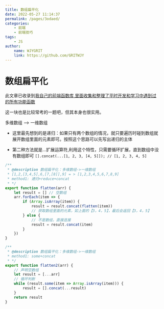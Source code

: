 ```yaml
---
title: 数组扁平化
date: 2022-05-27 11:14:37
permalink: /pages/3odaed/
categories:
    - 前端
    - 前端技巧
tags:
    - JS
author:
    name: WJYGRIT
    link: https://github.com/GRITWJY
---
```


# 数组扁平化

此文章已收录到[我自己的前端函数库,里面收集和整理了平时开发和学习中遇到过的所有功能函数](https://github.com/GRITWJY/wjyFrontSkill)


这一块也是比较常考的一题吧，但其本身也很实用。

多维数组  ——>  一维数组

- 这里最先想到的是递归：如果只有两个数组的情况，就只要遍历时碰到数组就展开数组里面的元素即可。按照这个思路可以先写出递归的主体

- 第二种方法就是...扩展运算符,利用这个特性，只需要循环扩展，直到数组中没有数组即可
  `[].concat(...[1, 2, 3, [4, 5]]); // [1, 2, 3, 4, 5]`



```javascript
/**
 * @description 数组扁平化：多维数组->一维数组
 * [1,2,[3,4,5],6,[7,[8]],9] = > [1,2,3,4,5,6,7,8,9]
 * method1: 递归+reduce+concat
 * */
export function flatten(arr) {
	let result = [] // 空数组
	arr.forEach(item => {
		if (Array.isArray(item)) {
			result = result.concat(flatten(item))
			// 获取数组里面的元素，如上面的【3，4，5】，最后会返回【3，4，5】
		} else {
			// 不是数组，直接连接
			result = result.concat(item)
		}
	})
}

/**
 * @description 数组扁平化：多维数组->一维数组
 * method1: some+concat
 * */
export function flatten2(arr) {
	// 声明空数组
	let result = [...arr]
	// 循环判断
	while (result.some(item => Array.isArray(item))) {
		result = [].concat(...result)
	}
	return result
}
```